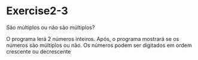 # Exercise2-3
São múltiplos ou não são múltiplos?

O programa lerá 2 números inteiros. Após, o programa mostrará se os números são múltiplos ou não. Os números podem ser digitados em ordem crescente ou decrescente
